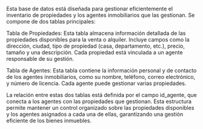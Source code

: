 Esta base de datos está diseñada para gestionar eficientemente el inventario de propiedades y los agentes inmobiliarios que las gestionan. Se compone de dos tablas principales:

Tabla de Propiedades: Esta tabla almacena información detallada de las propiedades disponibles para la venta o alquiler. Incluye campos como la dirección, ciudad, tipo de propiedad (casa, departamento, etc.), precio, tamaño y una descripción. Cada propiedad está vinculada a un agente responsable de su gestión.

Tabla de Agentes: Esta tabla contiene la información personal y de contacto de los agentes inmobiliarios, como su nombre, teléfono, correo electrónico, y número de licencia. Cada agente puede gestionar varias propiedades.

La relación entre estas dos tablas está definida por el campo id_agente, que conecta a los agentes con las propiedades que gestionan. Esta estructura permite mantener un control organizado sobre las propiedades disponibles y los agentes asignados a cada una de ellas, garantizando una gestión eficiente de los bienes inmuebles.